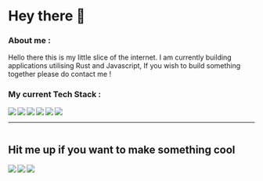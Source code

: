 <h1>Hey there 👋</h1>

<h3>About me : </h3>
Hello there this is my little slice of the internet. I am currently building applications utilising Rust and Javascript, If you wish to build something together please do contact me !

<h3> My current Tech Stack : </h3>
<img align="left" src="https://img.icons8.com/color/48/000000/python--v1.png"/> 
<img align="left" src="https://www.rust-lang.org/logos/rust-logo-64x64.png"/>
<img align="left" src="https://img.icons8.com/color/48/000000/c-programming.png"/>
<img align="left" src="https://img.icons8.com/ultraviolet/40/000000/react--v1.png"/>
<img align="left" src="https://img.icons8.com/color/48/000000/nodejs.png"/>
<img  src="https://img.icons8.com/color/48/000000/mongodb.png"/>


<hr />


<img alt="" src="http://github-profile-summary-cards.vercel.app/api/cards/most-commit-language?username=Mohamed-Ayaan358&theme=github_dark" />



<h2> Hit me up if you want to make something cool </h2>

[<img src="https://img.icons8.com/color/48/000000/linkedin.png"/>][linkedin]
[<img align="left" src="https://img.icons8.com/fluent/48/000000/instagram-new.png"/>][instagram]
[<img align="left" src="https://img.icons8.com/fluent/48/000000/gmail.png"/>][email]

[linkedin]: https://www.linkedin.com/in/mohamed-ayaan-1750311b8/
[instagram]: https://www.instagram.com/ayaan_8/
[email]: mailto:ayaan35813@gmail.com
